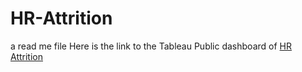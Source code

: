 # HR-Attrition
a read me file
Here is the link to the Tableau Public dashboard of [HR Attrition](https://public.tableau.com/views/wip2_16578688943180/Dashboard1?:language=en-US&:display_count=n&:origin=viz_share_link)

